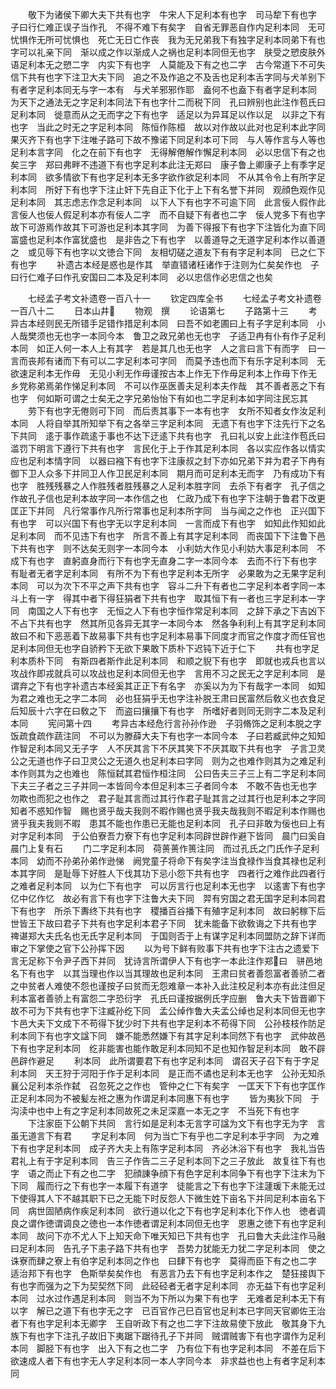 <!-- { "loadSidebar": true } -->
　　敬下为诸侯下卿大夫下共有也字　牛宋人下足利本有也字　司马犂下有也字　子曰行仁难正误子当作孔　不得不难下有矣字　自省无罪恶自作内足利本同　无可忧惧作无所可忧惧也　死亡无日亡作丧　我为无兄弟我下有独字足利本同弟下有也字可以礼亲下同　渐以成之作以渐成人之祸也足利本同但无也字　肤受之愬皮肤外语足利本无之愬二字　内实下有也字　人莫能及下有之也二字　古今常道下不可失信下共有也字下注卫大夫下同　追之不及作追之不及舌也足利本舌字同与犬羊别下有者字足利本同无与字一本有　与犬羊邪邪作耶　盍何不也盍下有者字足利本同　为天下之通法无之字足利本同法下有也字什二而税下同　孔曰辨别也此注作苞氏曰足利本同　徙意而从之无而字之下有也字　适足以为异耳足以作以足　以非之下有也字　当此之时无之字足利本同　陈恒作陈桓　故以对作故以此对也足利本此字同　果灭齐下有也字下注唯子路可下故不豫诺下同足利本可下同　与人等作言与人等也足利本言字同　化之在前下有也字　无得解倦解作懈足利本同　必以忠信下有之也矣三字　郑曰弗畔不违道下有也字足利本此注无郑曰　康子鲁上卿康子上有季字足利本同　欲多情欲下有也字足利本无多字欲作欲足利本同　不从其令令上有所字足利本同　所好下有也字下注止奸下先自正下化于上下有名誉下并同　观顔色观作见足利本同　其志虑志作念足利本同　以下人下有也字不可逾下同　此言佞人假作此言佞人也佞人假足利本亦有佞人二字　而不自疑下有者也二字　佞人党多下有也字　故下可游焉作故其下可游也足利本其字同　为善下得报下有也字下注皆化为直下同　富盛也足利本作富犹盛也　是非告之下有也字　以善道导之无道字足利本作以善道之　或见辱下有也字以文徳合下同　友相切磋之道友下有有字足利本同　已之仁下有也字
　　补遗古本经是惑也是作其　举直错诸枉诸作于注则为仁矣矣作也　子曰行仁难子曰作孔安国曰二本及足利本同　必以忠信作必忠信之也矣






　　七经孟子考文补遗卷一百八十一
　　钦定四库全书
　　七经孟子考文补遗卷一百八十二
　　日本山井
　　物观　撰
　　论语第七
　　子路第十三
　　考异古本经则民无所错手足错作措足利本同　曰吾不如老圃曰上有子字足利本同　小人哉樊须也无也字一本同今本　鲁卫之政兄弟也无也字　子适卫冉有仆有作子足利本同　如正人何一本人上有其字　若是其几也无也字　人之言曰言下有而字　曰一言而丧邦有诸而下有可以二字足利本可字同　而莫予违也而下有乐字足利本同　无欲速足利本无作毋　无见小利无作毋谨按古本上作无下作毋足利本上作毋下作无　乡党称弟焉弟作悌足利本同　不可以作巫医善夫足利本夫作哉　其不善者恶之下有也字　何如斯可谓之士矣无之字兄弟怡怡下有如也二字足利本如字同注民忘其
　　劳下有也字无倦则可下同　而后责其事下一本有也字　女所不知者女作汝足利本同　人将自举其所知举下有之各举三字足利本同　无遗下有也字下注先行下之名下共同　逺于事作疏逺于事也不达下迂逺下共有也字　孔曰礼以安上此注作苞氏曰　滥罚下明言下遵行下共有也字　言民化于上于作其足利本同　各以实应作各以情实应也足利本情字同　以器曰襁下有也字下注康叔之封下亦如兄弟下并为君子下冉有御下卫人众多下并同卫人作卫民足利本同　期月而可足利本无而字　乃有成功下有也字　胜残残暴之人作胜残者胜残暴之人足利本胜字同　去杀下有者字　孔子信之作故孔子信也足利本故字同一本作信之也　仁政乃成下有也字下注朝于鲁君下改更匡正下并同　凡行常事作凡所行常事也足利本所字同　当与闻之之作也　正兴国下有也字　可以兴国下有也字无以字足利本同　一言而成下有也字　如知此作知如此足利本同　而不见违下有也字　所言不善上有其字足利本同　而丧国下下注鲁下邑下共有也字　则不达矣无则字一本同今本　小利妨大作见小利妨大事足利本同　不成下有也字　直躬直身而行下有也字无直身二字一本同今本　去而不行下有也字　有耻者无者字足利本同　有所不为下有也字足利本无所字　必果敢为之无果字足利本同　可以为次下不平之声下共有也字　容斗二升下有者也二字足利本者字同一本斗上有一字　得其中者下得狂狷者下共有也字　取其恒下有一者也三字足利本一字同　南国之人下有也字　无恒之人下有也字恒作常足利本同　之辞下承之下吉凶下不占下共有也字　然其所见各异无其字一本同今本　然各争利利上有其字足利本同　故曰不和下恶恶着下故易事下共有也字足利本易事下同度才而官之作度才而任官也足利本同但无也字自骄矜下无欲下果敢下质朴下迟钝下近于仁下
　　共有也字足利本质朴下同　有斯四者斯作此足利本同　和顺之貎下有也字　即就也戎兵也言以攻战作即戎就兵可以攻战也足利本同但无也字　言用不习之民无之字足利本同　是谓弃之下有也字补遗古本经奚其正正下有名字　亦奚以为为下有哉字一本同　如知为君之难也无之字二本同　必也狂狷乎无也字注补脱王肃曰民富然后敎义也衣食足后知辰十六字在曰敎之下　而盗曰攘攘下有也字　所嗜好者则同无则字二本及足利本同
　　宪问第十四
　　考异古本经危行言孙孙作逊　子羽脩饰之足利本脱之字　饭疏食疏作蔬注同　不可以为滕薛大夫下有也字一本同今本　子曰若臧武仲之知知作智足利本同又无子字　人不厌其言下不厌其笑下不厌其取下共有也字　子言卫灵公之无道也作子曰卫灵公之无道久也足利本曰字同　则为之也难作则其为之难足利本作则其为之也难也　陈恒弑其君恒作桓注同　公曰告夫三子三上有二字足利本同下夫三子者之三子并同一本皆同今本但足利本三子者同今本　不敢不告也无也字　勿欺也而犯之也作之　君子耻其言而过其行作君子耻其言之过其行也足利本之字同　知者不惑知作智　赐也贤乎哉夫我则不暇作赐也贤乎我夫哉我则不暇足利本作赐也贤乎我夫我则不暇　患其不能也作患已无能也足利本同　孔子曰非敢为佞也曰上有对字足利本同　于公伯寮吾力寮下有也字足利本同辟世辟作避下皆同　晨门曰奚自晨门上复有石
　　门二字足利本同　荷蒉蒉作篑注同　而过孔氏之门氏作子足利本同　幼而不孙弟孙弟作逊悌　阙党童子将命下有矣字注当食禄作当食其禄也足利本其字同　是耻辱下好胜人下伐其功下忌小怨下共有也字　四者行之难作此四者行之难者足利本同　以为仁下有也字　可以厉言行也足利本无也字　以逺害下有也字　亿中亿作忆　故必有言下有也字下注鲁大夫下同　羿有穷国之君无国字足利本同君下有也字　所杀下夀终下共有也字　稷播百谷播下有殖字足利本同　故曰躬稼下后世皆王下故曰君子下共有也字足利本君子下同　犹未能备下欲敎诲之下共有也字　禆谌郑大夫氏名也无氏字足利本同　于国则否于上有谋字足利本同盟防之辞下详而审之下掌使之官下公孙挥下因
　　以为号下鲜有败事下共有也字下注古之遗爱下言无足称下令尹子西下并同　犹诗言所谓伊人下有也字一本此注作郑曰　骈邑地名下有也字　以其当理也作以当其理故也足利本同　王肃曰贫者善怨富者善骄二者之中贫者人难使不怨也谨按子曰贫而无怨难章一本补入此注校足利本亦有此注但足利本富者善骄上有富怨二字恐衍字　孔氏曰谨按据例氏字应删　鲁大夫下皆晋卿下故不可为下共有也字下注臧孙纥下同　孟公绰作鲁大夫孟公绰也足利本同但无也字　卞邑大夫下文成下不苟得下犹少时下共有也字足利本不苟得下同　公孙枝枝作防足利本同下有也字文諡下同　嫌不能悉然嫌下有其字足利本同然下有也字　武仲故邑下有也字足利本同　纥非能害也能作敢足利本同知不足也知作智足利本同　敢不辟邑辟作避足
　　利本同　此所谓要君下有也字足利本同　谓召天子召下有于字足利本同　天王狩于河阳于作于足利本同　是正而不谲也足利本无也字　公孙无知杀襄公足利本杀作弑　召忽死之之作也　管仲之仁下有矣字　一匡天下下有也字匡作正足利本同为不被髪左袵之惠为作谓足利本同惠下有也字
　　皆为夷狄下同　于沟渎中也中上有之字足利本同故死之未足深嘉一本无之字　不当死下有也字
　　下注家臣下公朝下共同　言行如是足利本无言字可諡为文下有也字无为字　言虽无道言下有君
　　字足利本同　何为当亡下有乎也二字足利本乎字同　为之难下有也字足利本同　成子齐大夫上有陈字足利本同　齐必沐浴下有也字　我礼当告君礼上有于字足利本同　告三子作告二三子足利本同下之三子放此　故复往下有也字　语之而止下有之也二字　犯顔諌争顔下有色字足利本同争下有也字下注末为下下同　履而行之下有也字一本履下有道字　徒能言之下有也字下注蘧瑗下未能无过下使得其人下不越其职下已之无能下时反怨人下微生姓下亩名下并同足利本亩名下同　病世固陋病作疾足利本同　欲行道以化之下有也字足利本化下作人也　徳者调良之谓作徳谓调良之徳也一本作徳者谓足利本同但无也字　恩惠之徳下有也字足利本同　故问下亦不尤人下上知天命下唯天知已下共有也字　孔曰鲁大夫此注作马融曰足利本同　告孔子下恚子路下共有也字　吾势力犹能无力犹二字足利本同　使之诛寮而肆之寮上有伯字足利本同之作也　曰肆下有也字　莫得而臣下有之也二字　适治邦下有也字　色斯举矣矣作也　有恶言乃去下有也字足利本作之　楚狂接舆下有也字而强为之下为契契然下同　此硁硁者无者字足利本同　亦无益下有也字足利本同　过水过作遇足利本同　则当不为下所以为果下有也字　无难者足利本无下有以字　解已之道下有也字无之字　已百官作己巳百官也足利本已字同天官卿佐王治者下有也字足利本无卿字　王自听政下有之也二字下注故易使下放此　敬其身下九族下有也字下注孔子故旧下夷踞下踞待孔子下并同　贼谓贼害下有也字谓作为足利本同　脚胫下有也字　出入下有之也二字　乃有位下有也字足利本同　不差在后下欲速成人者下有也字无人字足利本同一本人字同今本　非求益也也上有者字足利本同
